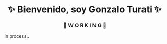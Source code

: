 <h1 align="center"> ✨ Bienvenido, soy Gonzalo Turati ✨ </h1>
<h3 align="center"> 🚧 W O R K I N G 🚧 </h3>
In process..
